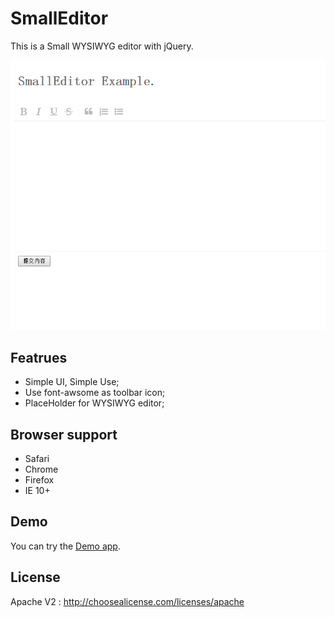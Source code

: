 # SmallEditor
This is a Small WYSIWYG editor with jQuery.

<img src="https://raw.githubusercontent.com/uudui/SmallEditor/master/dist/images/SmallEditor.png" width="600" />

## Featrues

- Simple UI, Simple Use;
- Use font-awsome as toolbar icon;
- PlaceHolder for WYSIWYG editor;


## Browser support

- Safari
- Chrome
- Firefox
- IE 10+

## Demo

You can try the [Demo app](https://uudui.github.io/SmallEditor/dist/).

## License

Apache V2 : http://choosealicense.com/licenses/apache